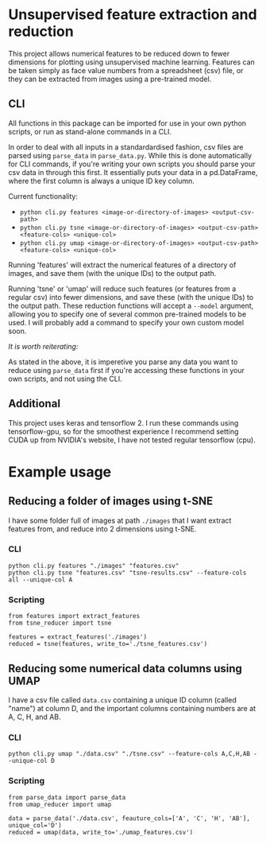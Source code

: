 # Unsupervised feature extraction and reduction
This project allows numerical features to be reduced down to fewer dimensions for plotting using unsupervised machine learning.
Features can be taken simply as face value numbers from a spreadsheet (csv) file, or they can be extracted from images using a pre-trained model.

## CLI
All functions in this package can be imported for use in your own python scripts, or run as stand-alone commands in a CLI.

In order to deal with all inputs in a standardardised fashion, csv files are parsed using `parse_data` in `parse_data.py`.
While this is done automatically for CLI commands, if you're writing your own scripts you should parse your csv data in
through this first. It essentially puts your data in a pd.DataFrame, where the first column is always a unique ID key column.

Current functionality:
- `python cli.py features <image-or-directory-of-images> <output-csv-path>`
- `python cli.py tsne <image-or-directory-of-images> <output-csv-path> <feature-cols> <unique-col>`
- `python cli.py umap <image-or-directory-of-images> <output-csv-path> <feature-cols> <unique-col>`

Running 'features' will extract the numerical features of a directory of images, and save them (with the unique IDs) to the output path.

Running 'tsne' or 'umap' will reduce such features (or features from a regular csv) into fewer dimensions, and save these (with the unique IDs) to the output path.
These reduction functions will accept a `--model` argument, allowing you to specify one of several common pre-trained models to be used. I will probably add a command
to specify your own custom model soon.

*It is worth reiterating:*

As stated in the above, it is imperetive you parse any data you want to reduce using `parse_data` first if you're accessing these functions in your own scripts, and not using the CLI.

## Additional
This project uses keras and tensorflow 2. I run these commands using tensorflow-gpu, so for the smoothest experience I recommend setting CUDA up from NVIDIA's website, I have not tested regular tensorflow (cpu).

# Example usage

## Reducing a folder of images using t-SNE
I have some folder full of images at path `./images` that I want extract features from, and reduce into 2 dimensions using t-SNE.

### CLI
```
python cli.py features "./images" "features.csv"
python cli.py tsne "features.csv" "tsne-results.csv" --feature-cols all --unique-col A
```

### Scripting
```
from features import extract_features
from tsne_reducer import tsne

features = extract_features('./images')
reduced = tsne(features, write_to='./tsne_features.csv')
```

## Reducing some numerical data columns using UMAP
I have a csv file called `data.csv` containing a unique ID column (called "name") at column D, and the important columns containing numbers are at A, C, H, and AB.

### CLI
```
python cli.py umap "./data.csv" "./tsne.csv" --feature-cols A,C,H,AB --unique-col D
```

### Scripting
```
from parse_data import parse_data
from umap_reducer import umap

data = parse_data('./data.csv', feauture_cols=['A', 'C', 'H', 'AB'], unique_col='D')
reduced = umap(data, write_to='./umap_features.csv')
```


